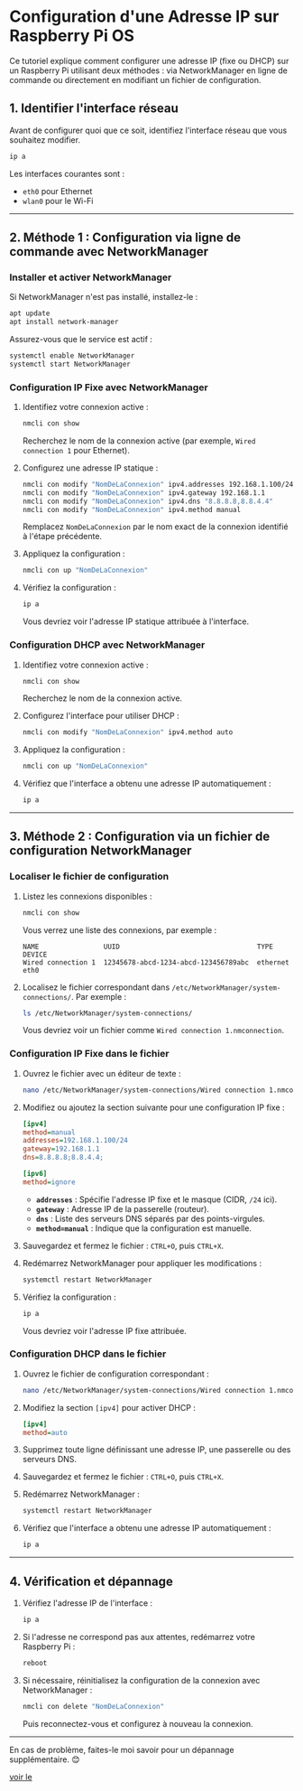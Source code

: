 # Configuration d'une Adresse IP sur Raspberry Pi OS

Ce tutoriel explique comment configurer une adresse IP (fixe ou DHCP) sur un Raspberry Pi utilisant deux méthodes : via NetworkManager en ligne de commande ou directement en modifiant un fichier de configuration.

## 1. Identifier l'interface réseau

Avant de configurer quoi que ce soit, identifiez l'interface réseau que vous souhaitez modifier.

```bash
ip a
```

Les interfaces courantes sont :

- `eth0` pour Ethernet
- `wlan0` pour le Wi-Fi

---

## 2. Méthode 1 : Configuration via ligne de commande avec NetworkManager

### Installer et activer NetworkManager

Si NetworkManager n'est pas installé, installez-le :

```bash
apt update
apt install network-manager
```

Assurez-vous que le service est actif :

```bash
systemctl enable NetworkManager
systemctl start NetworkManager
```

### Configuration IP Fixe avec NetworkManager

1. Identifiez votre connexion active :

   ```bash
   nmcli con show
   ```

   Recherchez le nom de la connexion active (par exemple, `Wired connection 1` pour Ethernet).

2. Configurez une adresse IP statique :

   ```bash
   nmcli con modify "NomDeLaConnexion" ipv4.addresses 192.168.1.100/24
   nmcli con modify "NomDeLaConnexion" ipv4.gateway 192.168.1.1
   nmcli con modify "NomDeLaConnexion" ipv4.dns "8.8.8.8,8.8.4.4"
   nmcli con modify "NomDeLaConnexion" ipv4.method manual
   ```

   Remplacez `NomDeLaConnexion` par le nom exact de la connexion identifié à l'étape précédente.

3. Appliquez la configuration :

   ```bash
   nmcli con up "NomDeLaConnexion"
   ```

4. Vérifiez la configuration :

   ```bash
   ip a
   ```

   Vous devriez voir l'adresse IP statique attribuée à l'interface.

### Configuration DHCP avec NetworkManager

1. Identifiez votre connexion active :

   ```bash
   nmcli con show
   ```

   Recherchez le nom de la connexion active.

2. Configurez l'interface pour utiliser DHCP :

   ```bash
   nmcli con modify "NomDeLaConnexion" ipv4.method auto
   ```

3. Appliquez la configuration :

   ```bash
   nmcli con up "NomDeLaConnexion"
   ```

4. Vérifiez que l'interface a obtenu une adresse IP automatiquement :

   ```bash
   ip a
   ```

---

## 3. Méthode 2 : Configuration via un fichier de configuration NetworkManager

### Localiser le fichier de configuration

1. Listez les connexions disponibles :

   ```bash
   nmcli con show
   ```

   Vous verrez une liste des connexions, par exemple :

   ```
   NAME                UUID                                  TYPE      DEVICE
   Wired connection 1  12345678-abcd-1234-abcd-123456789abc  ethernet  eth0
   ```

2. Localisez le fichier correspondant dans `/etc/NetworkManager/system-connections/`. Par exemple :

   ```bash
   ls /etc/NetworkManager/system-connections/
   ```

   Vous devriez voir un fichier comme `Wired connection 1.nmconnection`.

### Configuration IP Fixe dans le fichier

1. Ouvrez le fichier avec un éditeur de texte :

   ```bash
   nano /etc/NetworkManager/system-connections/Wired connection 1.nmconnection
   ```

2. Modifiez ou ajoutez la section suivante pour une configuration IP fixe :

   ```ini
   [ipv4]
   method=manual
   addresses=192.168.1.100/24
   gateway=192.168.1.1
   dns=8.8.8.8;8.8.4.4;

   [ipv6]
   method=ignore
   ```

   - **`addresses`** : Spécifie l'adresse IP fixe et le masque (CIDR, `/24` ici).
   - **`gateway`** : Adresse IP de la passerelle (routeur).
   - **`dns`** : Liste des serveurs DNS séparés par des points-virgules.
   - **`method=manual`** : Indique que la configuration est manuelle.

3. Sauvegardez et fermez le fichier : `CTRL+O`, puis `CTRL+X`.

4. Redémarrez NetworkManager pour appliquer les modifications :

   ```bash
   systemctl restart NetworkManager
   ```

5. Vérifiez la configuration :

   ```bash
   ip a
   ```

   Vous devriez voir l'adresse IP fixe attribuée.

### Configuration DHCP dans le fichier

1. Ouvrez le fichier de configuration correspondant :

   ```bash
   nano /etc/NetworkManager/system-connections/Wired connection 1.nmconnection
   ```

2. Modifiez la section `[ipv4]` pour activer DHCP :

   ```ini
   [ipv4]
   method=auto
   ```

3. Supprimez toute ligne définissant une adresse IP, une passerelle ou des serveurs DNS.

4. Sauvegardez et fermez le fichier : `CTRL+O`, puis `CTRL+X`.

5. Redémarrez NetworkManager :

   ```bash
   systemctl restart NetworkManager
   ```

6. Vérifiez que l'interface a obtenu une adresse IP automatiquement :

   ```bash
   ip a
   ```

---

## 4. Vérification et dépannage

1. Vérifiez l'adresse IP de l'interface :

   ```bash
   ip a
   ```

2. Si l'adresse ne correspond pas aux attentes, redémarrez votre Raspberry Pi :

   ```bash
   reboot
   ```

3. Si nécessaire, réinitialisez la configuration de la connexion avec NetworkManager :

   ```bash
   nmcli con delete "NomDeLaConnexion"
   ```

   Puis reconnectez-vous et configurez à nouveau la connexion.

---

En cas de problème, faites-le moi savoir pour un dépannage supplémentaire. 😊

[voir le ](Tutos-et-Scripts-Apprenti-Technicien-Systeme-et-Reseau/README.md)
